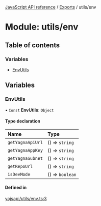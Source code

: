 [JavaScript API reference](../README) / [Exports](../modules) / utils/env

# Module: utils/env

## Table of contents

### Variables

- [EnvUtils](utils_env#envutils)

## Variables

### EnvUtils

• `Const` **EnvUtils**: `Object`

#### Type declaration

| Name | Type |
| :------ | :------ |
| `getYagnaApiUrl` | () => `string` |
| `getYagnaAppKey` | () => `string` |
| `getYagnaSubnet` | () => `string` |
| `getRepoUrl` | () => `string` |
| `isDevMode` | () => `boolean` |

#### Defined in

[yajsapi/utils/env.ts:3](https://github.com/golemfactory/yajsapi/blob/d7422f1/yajsapi/utils/env.ts#L3)
